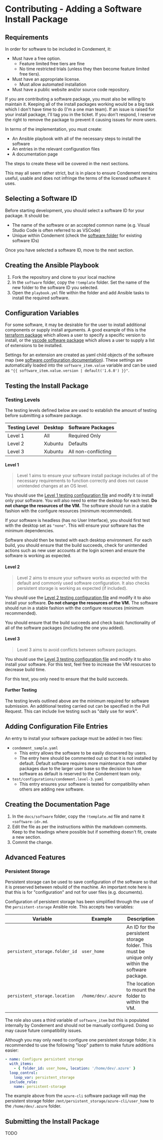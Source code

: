 # Contributing - Adding a Software Install Package

## Requirements

In order for software to be included in Condement, it:

* Must have a free option.
  * Feature limited free tiers are fine
  * No time restricted trials (unless they then become feature limited
  free tiers).
* Must have an appropriate license.
  * Must allow automated installation
* Must have a public website and/or source code repository.

If you are contributing a software package, you must also be willing to
maintain it. Keeping all of the install packages working would be a big task
which I don't have time to do (I'm a one man team). If an issue is raised for
your install package, I'll tag you in the ticket. If you don't respond, I
reserve the right to remove the package to prevent it causing issues for more
users.

In terms of the implementation, you must create:

* An Ansible playbook with all of the necessary steps to install the software
* An entries in the relevant configuration files
* A documentation page

The steps to create these will be covered in the next sections.

This may all seem rather strict, but is in place to ensure Condement remains
useful, usable and does not infringe the terms of the licensed software it
uses.

## Selecting a Software ID

Before starting development, you should select a software ID for your package. It should be:

* The name of the software or an accepted common name (e.g. Visual Studio Code is often referred to as VSCode)
* Unique within Condement (check the [software folder](../../software) for existing software IDs)

Once you have selected a software ID, move to the next section.

## Creating the Ansible Playbook

1. Fork the repository and clone to your local machine
2. In the `software` folder, copy the `!template` folder. Set the name of the new folder to the software ID you selected.
3. Open the `playbook.yml` file within the folder and add Ansible tasks to install the required software.

## Configuration Variables

For some software, it may be desirable for the user to install additional components or supply install arguments. A good
example of this is the [terraform package](../software/terraform.md) which allows a user to specify a specific version
to install, or the [vscode software package](../software/vscode.md) which allows a user to supply a list of
extensions to be installed.

Settings for an extension are created as yaml child objects of the software map (see
[software configuration documentation](../configuration/software.md)). These settings are automatically loaded into the
`software_item.value` variable and can be used as `"{{ software_item.value.version | default('1.6.0') }}"`.

## Testing the Install Package

### Testing Levels

The testing levels defined below are used to establish the amount of testing before submitting a software package.

| Testing Level | Desktop | Software Packages   |
| ------------- | ------- | ------------------- |
| Level 1       | All     | Required Only       |
| Level 2       | Xubuntu | Defaults            |
| Level 3       | Xubuntu | All non-conflicting |

#### Level 1

> Level 1 aims to ensure your software install package includes all of the necessary requirements to function correctly
> and does not cause unintended changes at an OS level.

You should use the [Level 1 testing configuration file](../../test/configurations/condement.level-1.yaml) and modify it
to install only your software. You will also need to enter the desktop for each test.
**Do not change the resources of the VM.** The software should run in a stable fashion with the configure resources
(minimum recommended).

If your software is headless (has no User Interface), you should first test with the desktop set as `"none"`. This will
ensure your software has the minimum dependencies.

Software should then be tested with each desktop environment. For each build, you should ensure that the build succeeds,
check for unintended actions such as new user accounts at the login screen and ensure the software is working as
expected.

#### Level 2

> Level 2 aims to ensure your software works as expected with the default and commonly used software configuration. It
> also checks persistent storage is working as expected (if included).

You should use the [Level 2 testing configuration file](../../test/configurations/condement.level-2.yaml) and modify it
to also install your software. **Do not change the resources of the VM.** The software should run in a stable fashion
with the configure resources (minimum recommended).

You should ensure that the build succeeds and check basic functionality of all of the software packages (including the
one you added).

#### Level 3

> Level 3 aims to avoid conflicts between software packages.

You should use the [Level 3 testing configuration file](../../test/configurations/condement.level-3.yaml) and modify it
to also install your software. For this test, feel free to increase the VM resources to decrease build time.

For this test, you only need to ensure that the build succeeds.

#### Further Testing

The testing levels outlined above are the minimum required for software submission. An additional testing carried out
can be specified in the Pull Request. This can include live testing such as "daily use for work".

## Adding Configuration File Entries

An entry to install your software package must be added in two files:

* `condement_sample.yaml`
  * This entry allows the software to be easily discovered by users.
  * The entry here should be commented out so that it is not installed by default. Default software requires more
    maintenance than other packages due to the larger user base so the decision to have software as default is reserved
    to the Condement team only.
* `test/configurations/condement.level-3.yaml`
  * This entry ensures your software is tested for compatibility when others are adding new software.

## Creating the Documentation Page

1. In the `docs/software` folder, copy the `!template.md` file and name it `<software-id>.md`.
2. Edit the file as per the instructions within the markdown comments. Keep to
   the headings where possible but if something doesn't fit, create a new section.
3. Commit the change.

## Advanced Features

### Persistent Storage

Persistent storage can be used to save configuration of the software so that it is preserved between rebuild of the
machine. An important note here is that this is for "configuration" and not for user files (e.g. documents).

Configuration of persistent storage has been simplified through the use of the `persistent-storage` Ansible role. This
accepts two variables:

| Variable                       | Example            | Description                                                                                    |
| ------------------------------ | ------------------ | ---------------------------------------------------------------------------------------------- |
| `persistent_storage.folder_id` | `user_home`        | An ID for the persistent storage folder. This must be unique only within the software package. |
| `persistent_storage.location`  | `/home/dev/.azure` | The location to mount the folder to within the VM.                                             |

The role also uses a third variable of `software_item` but this is populated internally by Condement and should not be
manually configured. Doing so may cause future compatibility issues.

Although you may only need to configure one persistent storage folder, it is recommended to use the following "loop"
pattern to make future additions easier:

```yaml
- name: Configure persistent storage
  with_items:
    - { folder_id: user_home, location: '/home/dev/.azure' }
  loop_control:
    loop_var: persistent_storage
  include_role:
    name: persistent-storage
```

The example above from the `azure-cli` software package will map the persistent storage folder
`/mnt/persistent_storage/azure-cli/user_home` to the `/home/dev/.azure` folder.

## Submitting the Install Package

TODO
